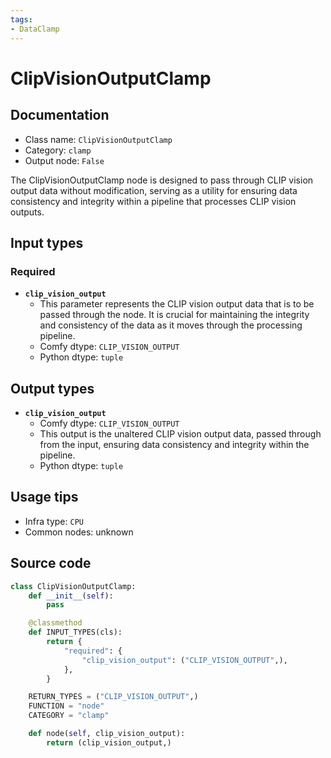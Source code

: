 ```yaml
---
tags:
- DataClamp
---
```


# ClipVisionOutputClamp
## Documentation
- Class name: `ClipVisionOutputClamp`
- Category: `clamp`
- Output node: `False`

The ClipVisionOutputClamp node is designed to pass through CLIP vision output data without modification, serving as a utility for ensuring data consistency and integrity within a pipeline that processes CLIP vision outputs.
## Input types
### Required
- **`clip_vision_output`**
    - This parameter represents the CLIP vision output data that is to be passed through the node. It is crucial for maintaining the integrity and consistency of the data as it moves through the processing pipeline.
    - Comfy dtype: `CLIP_VISION_OUTPUT`
    - Python dtype: `tuple`
## Output types
- **`clip_vision_output`**
    - Comfy dtype: `CLIP_VISION_OUTPUT`
    - This output is the unaltered CLIP vision output data, passed through from the input, ensuring data consistency and integrity within the pipeline.
    - Python dtype: `tuple`
## Usage tips
- Infra type: `CPU`
- Common nodes: unknown


## Source code
```python
class ClipVisionOutputClamp:
    def __init__(self):
        pass

    @classmethod
    def INPUT_TYPES(cls):
        return {
            "required": {
                "clip_vision_output": ("CLIP_VISION_OUTPUT",),
            },
        }

    RETURN_TYPES = ("CLIP_VISION_OUTPUT",)
    FUNCTION = "node"
    CATEGORY = "clamp"

    def node(self, clip_vision_output):
        return (clip_vision_output,)

```
